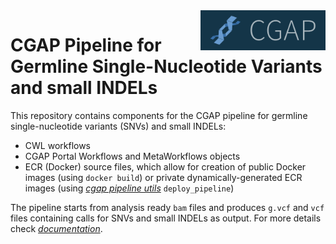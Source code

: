 <img src="https://github.com/dbmi-bgm/cgap-pipeline/blob/master/docs/images/cgap_logo.png" width="200" align="right">

# CGAP Pipeline for Germline Single-Nucleotide Variants and small INDELs

This repository contains components for the CGAP pipeline for germline single-nucleotide variants (SNVs) and small INDELs:

  * CWL workflows
  * CGAP Portal Workflows and MetaWorkflows objects
  * ECR (Docker) source files, which allow for creation of public Docker images (using `docker build`) or private dynamically-generated ECR images (using [*cgap pipeline utils*](https://github.com/dbmi-bgm/cgap-pipeline-utils/) `deploy_pipeline`)

The pipeline starts from analysis ready `bam` files and produces `g.vcf` and `vcf` files containing calls for SNVs and small INDELs as output.
For more details check [*documentation*](https://cgap-pipeline-main.readthedocs.io/en/latest/Pipelines/Downstream/SNV_germline/index-SNV_germline.html "SNV germline").
